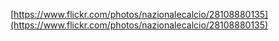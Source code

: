 [https://www.flickr.com/photos/nazionalecalcio/28108880135](https://www.flickr.com/photos/nazionalecalcio/28108880135)
